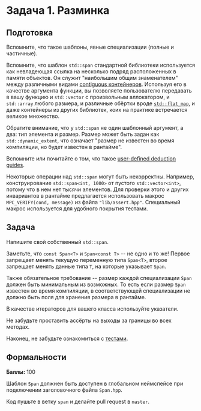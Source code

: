 Задача 1. Разминка
========================

## Подготовка

Вспомните, что такое шаблоны, явные специализации (полные и частичные).

Вспомните, что шаблон `std::span` стандартной библиотеки используется как невладеющая ссылка на несколько подряд расположенных в памяти объектов.
Он служит "наибольшим общим знаменателем" между различными видами [contiguous контейнеров](https://en.cppreference.com/w/cpp/named_req/ContiguousContainer).
Используя его в качестве аргумента функции, вы позволяете пользователю передавать в вашу функцию и `std::vector` с произвольным аллокатором, и `std::array` любого размера, и различные обёртки вроде [`std::flat_map`](https://en.cppreference.com/w/cpp/header/flat_map), и даже контейнеры из других библиотек, коих на практике встречается великое множество.

Обратите внимание, что у `std::span` не один шаблонный аргумент, а два: тип элемента и размер.
Размер может быть задан как `std::dynamic_extent`, что означает "размер не известен во время компиляции, но будет известен в рантайме".

Вспомните или почитайте о том, что такое [user-defined deduction guides](https://en.cppreference.com/w/cpp/language/class_template_argument_deduction).

Некоторые операции над `std::span` могут быть некорректны. Например, конструирование `std::span<int, 1000>` от пустого `std::vector<int>`, потому что в нем нет тысячи элементов. Для проверки этого и других инвариантов в рантайме предлагается использовать макрос `MPC_VERIFY(cond, message)` из файла `"lib/assert.hpp"`. Специальный макрос используется для удобного покрытия тестами.

## Задача

Напишите свой собственный `std::span`.

Заметьте, что `const Span<T>` и `Span<const T>` -- не одно и то же! Первое запрещает менять текущую переменную типа `Span<T>`, второе запрещает менять данные типа `T`, на которые указывает `Span`.

Также обязательное требование -- размер каждой специализации `Span` должен быть минимальным из возможных.
То есть если размер `Span` известен во время компиляции, в соответствующей специализации не должно быть поля для хранения размера в рантайме.

В качестве итераторов для вашего класса используйте указатели.

Не забудьте проставить ассёрты на выходы за границы во всех методах.

Наконец, не забудьте ознакомиться с [тестами](/tests/span).

## Формальности

**Баллы:** 100

Шаблон `Span` должнен быть доступен в глобальном неймспейсе при подключении заголовочного файла `Span.hpp`.

Код пушьте в ветку `span` и делайте pull request в `master`.
